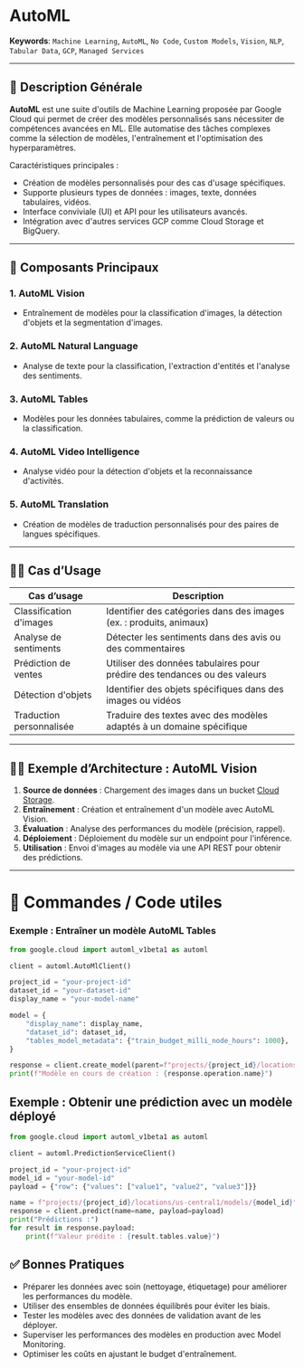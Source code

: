 # AutoML

**Keywords**: `Machine Learning`, `AutoML`, `No Code`, `Custom Models`, `Vision`, `NLP`, `Tabular Data`, `GCP`, `Managed Services`

---

## 🧠 Description Générale

**AutoML** est une suite d'outils de Machine Learning proposée par Google Cloud qui permet de créer des modèles personnalisés sans nécessiter de compétences avancées en ML. Elle automatise des tâches complexes comme la sélection de modèles, l'entraînement et l'optimisation des hyperparamètres.

Caractéristiques principales :
- Création de modèles personnalisés pour des cas d'usage spécifiques.
- Supporte plusieurs types de données : images, texte, données tabulaires, vidéos.
- Interface conviviale (UI) et API pour les utilisateurs avancés.
- Intégration avec d'autres services GCP comme Cloud Storage et BigQuery.

---

## 🧰 Composants Principaux

### 1. **AutoML Vision**
- Entraînement de modèles pour la classification d'images, la détection d'objets et la segmentation d'images.

### 2. **AutoML Natural Language**
- Analyse de texte pour la classification, l'extraction d'entités et l'analyse des sentiments.

### 3. **AutoML Tables**
- Modèles pour les données tabulaires, comme la prédiction de valeurs ou la classification.

### 4. **AutoML Video Intelligence**
- Analyse vidéo pour la détection d'objets et la reconnaissance d'activités.

### 5. **AutoML Translation**
- Création de modèles de traduction personnalisés pour des paires de langues spécifiques.

---

## 🧑‍💼 Cas d’Usage

| Cas d’usage                         | Description |
|------------------------------------|-------------|
| Classification d'images            | Identifier des catégories dans des images (ex. : produits, animaux) |
| Analyse de sentiments              | Détecter les sentiments dans des avis ou des commentaires |
| Prédiction de ventes               | Utiliser des données tabulaires pour prédire des tendances ou des valeurs |
| Détection d'objets                 | Identifier des objets spécifiques dans des images ou vidéos |
| Traduction personnalisée           | Traduire des textes avec des modèles adaptés à un domaine spécifique |

---

## 🧑‍🔬 Exemple d’Architecture : AutoML Vision

1. **Source de données** : Chargement des images dans un bucket [Cloud Storage](../CloudStorage/cloudstorage.md).
2. **Entraînement** : Création et entraînement d'un modèle avec AutoML Vision.
3. **Évaluation** : Analyse des performances du modèle (précision, rappel).
4. **Déploiement** : Déploiement du modèle sur un endpoint pour l'inférence.
5. **Utilisation** : Envoi d'images au modèle via une API REST pour obtenir des prédictions.

---

# 🚀 Commandes / Code utiles

### Exemple : Entraîner un modèle AutoML Tables

```python
from google.cloud import automl_v1beta1 as automl

client = automl.AutoMlClient()

project_id = "your-project-id"
dataset_id = "your-dataset-id"
display_name = "your-model-name"

model = {
    "display_name": display_name,
    "dataset_id": dataset_id,
    "tables_model_metadata": {"train_budget_milli_node_hours": 1000},
}

response = client.create_model(parent=f"projects/{project_id}/locations/us-central1", model=model)
print(f"Modèle en cours de création : {response.operation.name}")
```

## Exemple : Obtenir une prédiction avec un modèle déployé

```python
from google.cloud import automl_v1beta1 as automl

client = automl.PredictionServiceClient()

project_id = "your-project-id"
model_id = "your-model-id"
payload = {"row": {"values": ["value1", "value2", "value3"]}}

name = f"projects/{project_id}/locations/us-central1/models/{model_id}"
response = client.predict(name=name, payload=payload)
print("Prédictions :")
for result in response.payload:
    print(f"Valeur prédite : {result.tables.value}")
```

## ✅ Bonnes Pratiques

- Préparer les données avec soin (nettoyage, étiquetage) pour améliorer les performances du modèle.
- Utiliser des ensembles de données équilibrés pour éviter les biais.
- Tester les modèles avec des données de validation avant de les déployer.
- Superviser les performances des modèles en production avec Model Monitoring.
- Optimiser les coûts en ajustant le budget d'entraînement.
